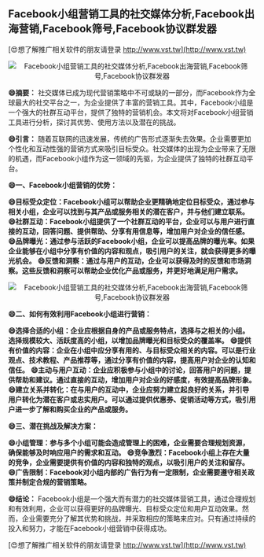 ## **Facebook小组营销工具的社交媒体分析,Facebook出海营销,Facebook筛号,Facebook协议群发器**

[😍想了解推广相关软件的朋友请登录 http://www.vst.tw](http://www.vst.tw)

 <center><img src="https://vst.tw/MP4/tuiguang/png/7.png" alt="Facebook小组营销工具的社交媒体分析,Facebook出海营销,Facebook筛号,Facebook协议群发器"></center>

**😄摘要：**
社交媒体已成为现代营销策略中不可或缺的一部分，而Facebook作为全球最大的社交平台之一，为企业提供了丰富的营销工具。其中，Facebook小组是一个强大的社群互动平台，提供了独特的营销机会。本文将对Facebook小组营销工具进行分析，探讨其优势、使用方法以及潜在的挑战。

**😄引言：**
随着互联网的迅速发展，传统的广告形式逐渐失去效果。企业需要更加个性化和互动性强的营销方式来吸引目标受众。社交媒体的出现为企业带来了无限的机遇，而Facebook小组作为这一领域的先驱，为企业提供了独特的社群互动平台。

**😄一、Facebook小组营销的优势：**

**😄目标受众定位：Facebook小组可以帮助企业更精确地定位目标受众，通过参与相关小组，企业可以找到与其产品或服务相关的潜在客户，并与他们建立联系。**
**😄社群互动：Facebook小组提供了一个社群互动的平台，企业可以与用户进行直接的互动，回答问题、提供帮助、分享有用信息等，增加用户对企业的信任感。**
**😄品牌曝光：通过参与活跃的Facebook小组，企业可以提高品牌的曝光率。如果企业能够在小组中分享有价值的内容和观点，吸引用户的关注，就会获得更多的曝光机会。**
**😄反馈和洞察：通过与用户的互动，企业可以获得及时的反馈和市场洞察。这些反馈和洞察可以帮助企业优化产品或服务，并更好地满足用户需求。**

 <center><img src="https://vst.tw/MP4/tuiguang/png/7.png" alt="Facebook小组营销工具的社交媒体分析,Facebook出海营销,Facebook筛号,Facebook协议群发器"></center>

**😄二、如何有效利用Facebook小组进行营销：**

**😄选择合适的小组：企业应根据自身的产品或服务特点，选择与之相关的小组。选择规模较大、活跃度高的小组，以增加品牌曝光和目标受众的覆盖率。**
**😄提供有价值的内容：企业在小组中应分享有用的、与目标受众相关的内容。可以是行业观点、技术教程、产品推荐等，通过分享有价值的内容，提高用户对企业的认知和信任。**
**😄主动与用户互动：企业应积极参与小组中的讨论，回答用户的问题，提供帮助和建议。通过直接的互动，增加用户对企业的好感度，有效提高品牌形象。**
**😄建立关系并转化：在与用户的互动中，企业应努力建立起良好的关系，并引导用户转化为潜在客户或忠实用户。可以通过提供优惠券、促销活动等方式，吸引用户进一步了解和购买企业的产品或服务。**

**😄三、潜在挑战及解决方案：**

**😄小组管理：参与多个小组可能会造成管理上的困难，企业需要合理规划资源，确保能够及时响应用户的需求和互动。**
**😄竞争激烈：Facebook小组上存在大量的竞争，企业需要提供有价值的内容和独特的观点，以吸引用户的关注和留存。**
**😄广告限制：Facebook对小组内部的广告行为有一定限制，企业需要遵守相关政策并制定合规的营销策略。**

**😄结论：**
Facebook小组是一个强大而有潜力的社交媒体营销工具，通过合理规划和有效利用，企业可以获得更好的品牌曝光、目标受众定位和用户互动效果。然而，企业需要充分了解其优势和挑战，并采取相应的策略来应对。只有通过持续的投入和努力，才能在Facebook小组营销中获得成功。

[😍想了解推广相关软件的朋友请登录 http://www.vst.tw](http://www.vst.tw)



